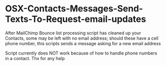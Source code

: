# OSX-Contacts-Messages-Send-Texts-To-Request-email-updates
After MailChimp Bounce list processing script has cleaned up your Contacts, some may be left with no email address; should these have a cell phone number, this scripts sends a message asking for a new email address

Script currently does NOT work because of how to handle phone numbers in a contact. Thx for any help
